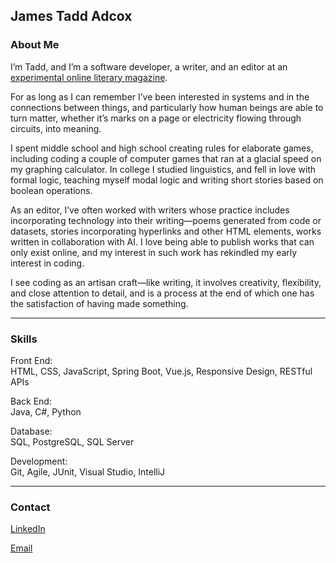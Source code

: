## James Tadd Adcox

### About Me

I’m Tadd, and I’m a software developer, a writer, and an editor at an <a href="https://www.alwayscrashing.com/" target="_blank">experimental online literary magazine</a>.

For as long as I can remember I’ve been interested in systems and in the connections between things, and particularly how human beings are able to turn matter, whether it’s marks on a page or electricity flowing through circuits, into meaning. 

I spent middle school and high school creating rules for elaborate games, including coding a couple of computer games that ran at a glacial speed on my graphing calculator. In college I studied linguistics, and fell in love with formal logic, teaching myself modal logic and writing short stories based on boolean operations.

As an editor, I’ve often worked with writers whose practice includes incorporating technology into their writing—poems generated from code or datasets, stories incorporating hyperlinks and other HTML elements, works written in collaboration with AI. I love being able to publish works that can only exist online, and my interest in such work has rekindled my early interest in coding.

I see coding as an artisan craft—like writing, it involves creativity, flexibility, and close attention to detail, and is a process at the end of which one has the satisfaction of having made something. 

---

### Skills

Front End: <br>
HTML, CSS, JavaScript, Spring Boot, Vue.js, Responsive Design, RESTful APIs

Back End: <br>
Java, C#, Python

Database: <br>
SQL, PostgreSQL, SQL Server

Development: <br>
Git, Agile, JUnit, Visual Studio, IntelliJ

---

### Contact

<a href="https://www.linkedin.com/in/james-tadd-adcox/" target="_blank">LinkedIn</a>

<a href = "mailto: jamestaddadcox@gmail.com">Email</a>

<!--
**jamestaddadcox/jamestaddadcox** is a ✨ _special_ ✨ repository because its `README.md` (this file) appears on your GitHub profile.

Here are some ideas to get you started:

- 🔭 I’m currently working on ...
- 🌱 I’m currently learning ...
- 👯 I’m looking to collaborate on ...
- 🤔 I’m looking for help with ...
- 💬 Ask me about ...
- 📫 How to reach me: ...
- 😄 Pronouns: ...
- ⚡ Fun fact: ...
-->
